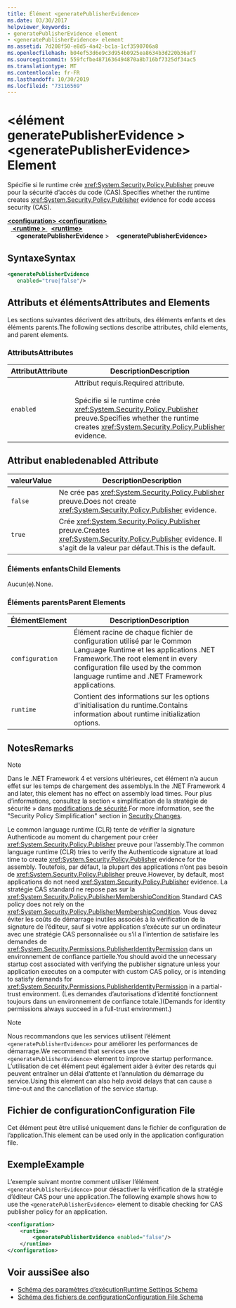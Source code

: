 ```yaml
---
title: Élément <generatePublisherEvidence>
ms.date: 03/30/2017
helpviewer_keywords:
- generatePublisherEvidence element
- <generatePublisherEvidence> element
ms.assetid: 7d208f50-e8d5-4a42-bc1a-1cf3590706a8
ms.openlocfilehash: b04ef53d6e9c3d954b0925ea8634b3d220b36af7
ms.sourcegitcommit: 559fcfbe4871636494870a8b716bf7325df34ac5
ms.translationtype: MT
ms.contentlocale: fr-FR
ms.lasthandoff: 10/30/2019
ms.locfileid: "73116569"
---
```

# <a name="generatepublisherevidence-element"></a><span data-ttu-id="c1eb8-102">\<élément generatePublisherEvidence ></span><span class="sxs-lookup"><span data-stu-id="c1eb8-102">\<generatePublisherEvidence> Element</span></span>
<span data-ttu-id="c1eb8-103">Spécifie si le runtime crée <xref:System.Security.Policy.Publisher> preuve pour la sécurité d’accès du code (CAS).</span><span class="sxs-lookup"><span data-stu-id="c1eb8-103">Specifies whether the runtime creates <xref:System.Security.Policy.Publisher> evidence for code access security (CAS).</span></span>  
  
<span data-ttu-id="c1eb8-104">[ **\<configuration>** ](../configuration-element.md)</span><span class="sxs-lookup"><span data-stu-id="c1eb8-104">[**\<configuration>**](../configuration-element.md)</span></span>\
<span data-ttu-id="c1eb8-105">&nbsp;&nbsp;[ **\<runtime >** ](runtime-element.md)</span><span class="sxs-lookup"><span data-stu-id="c1eb8-105">&nbsp;&nbsp;[**\<runtime>**](runtime-element.md)</span></span>\
<span data-ttu-id="c1eb8-106">&nbsp;&nbsp;&nbsp;&nbsp; **\<generatePublisherEvidence** ></span><span class="sxs-lookup"><span data-stu-id="c1eb8-106">&nbsp;&nbsp;&nbsp;&nbsp;**\<generatePublisherEvidence>**</span></span>  
  
## <a name="syntax"></a><span data-ttu-id="c1eb8-107">Syntaxe</span><span class="sxs-lookup"><span data-stu-id="c1eb8-107">Syntax</span></span>  
  
```xml  
<generatePublisherEvidence    
   enabled="true|false"/>  
```  
  
## <a name="attributes-and-elements"></a><span data-ttu-id="c1eb8-108">Attributs et éléments</span><span class="sxs-lookup"><span data-stu-id="c1eb8-108">Attributes and Elements</span></span>  
 <span data-ttu-id="c1eb8-109">Les sections suivantes décrivent des attributs, des éléments enfants et des éléments parents.</span><span class="sxs-lookup"><span data-stu-id="c1eb8-109">The following sections describe attributes, child elements, and parent elements.</span></span>  
  
### <a name="attributes"></a><span data-ttu-id="c1eb8-110">Attributs</span><span class="sxs-lookup"><span data-stu-id="c1eb8-110">Attributes</span></span>  
  
|<span data-ttu-id="c1eb8-111">Attribut</span><span class="sxs-lookup"><span data-stu-id="c1eb8-111">Attribute</span></span>|<span data-ttu-id="c1eb8-112">Description</span><span class="sxs-lookup"><span data-stu-id="c1eb8-112">Description</span></span>|  
|---------------|-----------------|  
|`enabled`|<span data-ttu-id="c1eb8-113">Attribut requis.</span><span class="sxs-lookup"><span data-stu-id="c1eb8-113">Required attribute.</span></span><br /><br /> <span data-ttu-id="c1eb8-114">Spécifie si le runtime crée <xref:System.Security.Policy.Publisher> preuve.</span><span class="sxs-lookup"><span data-stu-id="c1eb8-114">Specifies whether the runtime creates <xref:System.Security.Policy.Publisher> evidence.</span></span>|  
  
## <a name="enabled-attribute"></a><span data-ttu-id="c1eb8-115">Attribut enabled</span><span class="sxs-lookup"><span data-stu-id="c1eb8-115">enabled Attribute</span></span>  
  
|<span data-ttu-id="c1eb8-116">valeur</span><span class="sxs-lookup"><span data-stu-id="c1eb8-116">Value</span></span>|<span data-ttu-id="c1eb8-117">Description</span><span class="sxs-lookup"><span data-stu-id="c1eb8-117">Description</span></span>|  
|-----------|-----------------|  
|`false`|<span data-ttu-id="c1eb8-118">Ne crée pas <xref:System.Security.Policy.Publisher> preuve.</span><span class="sxs-lookup"><span data-stu-id="c1eb8-118">Does not create <xref:System.Security.Policy.Publisher> evidence.</span></span>|  
|`true`|<span data-ttu-id="c1eb8-119">Crée <xref:System.Security.Policy.Publisher> preuve.</span><span class="sxs-lookup"><span data-stu-id="c1eb8-119">Creates <xref:System.Security.Policy.Publisher> evidence.</span></span> <span data-ttu-id="c1eb8-120">Il s'agit de la valeur par défaut.</span><span class="sxs-lookup"><span data-stu-id="c1eb8-120">This is the default.</span></span>|  
  
### <a name="child-elements"></a><span data-ttu-id="c1eb8-121">Éléments enfants</span><span class="sxs-lookup"><span data-stu-id="c1eb8-121">Child Elements</span></span>  
 <span data-ttu-id="c1eb8-122">Aucun(e).</span><span class="sxs-lookup"><span data-stu-id="c1eb8-122">None.</span></span>  
  
### <a name="parent-elements"></a><span data-ttu-id="c1eb8-123">Éléments parents</span><span class="sxs-lookup"><span data-stu-id="c1eb8-123">Parent Elements</span></span>  
  
|<span data-ttu-id="c1eb8-124">Élément</span><span class="sxs-lookup"><span data-stu-id="c1eb8-124">Element</span></span>|<span data-ttu-id="c1eb8-125">Description</span><span class="sxs-lookup"><span data-stu-id="c1eb8-125">Description</span></span>|  
|-------------|-----------------|  
|`configuration`|<span data-ttu-id="c1eb8-126">Élément racine de chaque fichier de configuration utilisé par le Common Language Runtime et les applications .NET Framework.</span><span class="sxs-lookup"><span data-stu-id="c1eb8-126">The root element in every configuration file used by the common language runtime and .NET Framework applications.</span></span>|  
|`runtime`|<span data-ttu-id="c1eb8-127">Contient des informations sur les options d'initialisation du runtime.</span><span class="sxs-lookup"><span data-stu-id="c1eb8-127">Contains information about runtime initialization options.</span></span>|  
  
## <a name="remarks"></a><span data-ttu-id="c1eb8-128">Notes</span><span class="sxs-lookup"><span data-stu-id="c1eb8-128">Remarks</span></span>  
  
> [!NOTE]
> <span data-ttu-id="c1eb8-129">Dans le .NET Framework 4 et versions ultérieures, cet élément n’a aucun effet sur les temps de chargement des assemblys.</span><span class="sxs-lookup"><span data-stu-id="c1eb8-129">In the .NET Framework 4 and later, this element has no effect on assembly load times.</span></span> <span data-ttu-id="c1eb8-130">Pour plus d’informations, consultez la section « simplification de la stratégie de sécurité » dans [modifications de sécurité](../../../security/security-changes.md).</span><span class="sxs-lookup"><span data-stu-id="c1eb8-130">For more information, see the "Security Policy Simplification" section in [Security Changes](../../../security/security-changes.md).</span></span>  
  
 <span data-ttu-id="c1eb8-131">Le common language runtime (CLR) tente de vérifier la signature Authenticode au moment du chargement pour créer <xref:System.Security.Policy.Publisher> preuve pour l’assembly.</span><span class="sxs-lookup"><span data-stu-id="c1eb8-131">The common language runtime (CLR) tries to verify the Authenticode signature at load time to create <xref:System.Security.Policy.Publisher> evidence for the assembly.</span></span> <span data-ttu-id="c1eb8-132">Toutefois, par défaut, la plupart des applications n’ont pas besoin de <xref:System.Security.Policy.Publisher> preuve.</span><span class="sxs-lookup"><span data-stu-id="c1eb8-132">However, by default, most applications do not need <xref:System.Security.Policy.Publisher> evidence.</span></span> <span data-ttu-id="c1eb8-133">La stratégie CAS standard ne repose pas sur la <xref:System.Security.Policy.PublisherMembershipCondition>.</span><span class="sxs-lookup"><span data-stu-id="c1eb8-133">Standard CAS policy does not rely on the <xref:System.Security.Policy.PublisherMembershipCondition>.</span></span> <span data-ttu-id="c1eb8-134">Vous devez éviter les coûts de démarrage inutiles associés à la vérification de la signature de l’éditeur, sauf si votre application s’exécute sur un ordinateur avec une stratégie CAS personnalisée ou s’il a l’intention de satisfaire les demandes de <xref:System.Security.Permissions.PublisherIdentityPermission> dans un environnement de confiance partielle.</span><span class="sxs-lookup"><span data-stu-id="c1eb8-134">You should avoid the unnecessary startup cost associated with verifying the publisher signature unless your application executes on a computer with custom CAS policy, or is intending to satisfy demands for <xref:System.Security.Permissions.PublisherIdentityPermission> in a partial-trust environment.</span></span> <span data-ttu-id="c1eb8-135">(Les demandes d’autorisations d’identité fonctionnent toujours dans un environnement de confiance totale.)</span><span class="sxs-lookup"><span data-stu-id="c1eb8-135">(Demands for identity permissions always succeed in a full-trust environment.)</span></span>  
  
> [!NOTE]
> <span data-ttu-id="c1eb8-136">Nous recommandons que les services utilisent l’élément `<generatePublisherEvidence>` pour améliorer les performances de démarrage.</span><span class="sxs-lookup"><span data-stu-id="c1eb8-136">We recommend that services use the `<generatePublisherEvidence>` element to improve startup performance.</span></span>  <span data-ttu-id="c1eb8-137">L’utilisation de cet élément peut également aider à éviter des retards qui peuvent entraîner un délai d’attente et l’annulation du démarrage du service.</span><span class="sxs-lookup"><span data-stu-id="c1eb8-137">Using this element can also help avoid delays that can cause a time-out and the cancellation of the service startup.</span></span>  
  
## <a name="configuration-file"></a><span data-ttu-id="c1eb8-138">Fichier de configuration</span><span class="sxs-lookup"><span data-stu-id="c1eb8-138">Configuration File</span></span>  
 <span data-ttu-id="c1eb8-139">Cet élément peut être utilisé uniquement dans le fichier de configuration de l’application.</span><span class="sxs-lookup"><span data-stu-id="c1eb8-139">This element can be used only in the application configuration file.</span></span>  
  
## <a name="example"></a><span data-ttu-id="c1eb8-140">Exemple</span><span class="sxs-lookup"><span data-stu-id="c1eb8-140">Example</span></span>  
 <span data-ttu-id="c1eb8-141">L’exemple suivant montre comment utiliser l’élément `<generatePublisherEvidence>` pour désactiver la vérification de la stratégie d’éditeur CAS pour une application.</span><span class="sxs-lookup"><span data-stu-id="c1eb8-141">The following example shows how to use the `<generatePublisherEvidence>` element to disable checking for CAS publisher policy for an application.</span></span>  
  
```xml  
<configuration>  
    <runtime>  
        <generatePublisherEvidence enabled="false"/>  
    </runtime>  
</configuration>  
```  
  
## <a name="see-also"></a><span data-ttu-id="c1eb8-142">Voir aussi</span><span class="sxs-lookup"><span data-stu-id="c1eb8-142">See also</span></span>

- [<span data-ttu-id="c1eb8-143">Schéma des paramètres d’exécution</span><span class="sxs-lookup"><span data-stu-id="c1eb8-143">Runtime Settings Schema</span></span>](index.md)
- [<span data-ttu-id="c1eb8-144">Schéma des fichiers de configuration</span><span class="sxs-lookup"><span data-stu-id="c1eb8-144">Configuration File Schema</span></span>](../index.md)
